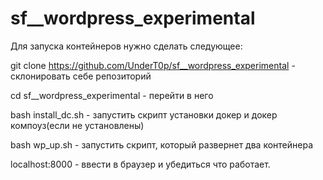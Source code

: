 # sf__wordpress_experimental

Для запуска контейнеров нужно сделать следующее:

git clone https://github.com/UnderT0p/sf__wordpress_experimental - склонировать себе репозиторий

cd sf__wordpress_experimental - перейти в него

bash install_dc.sh - запустить скрипт установки докер и докер компоуз(если не установлены)

bash  wp_up.sh  - запустить скрипт, который развернет два контейнера

localhost:8000 - ввести в браузер и убедиться что работает.
